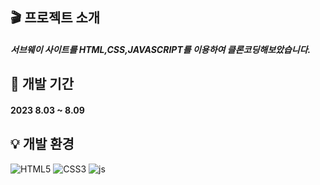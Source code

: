 ## 🎬 프로젝트 소개
##### 서브웨이 사이트를 HTML,CSS,JAVASCRIPT를 이용하여 클론코딩해보았습니다.

## 📅 개발 기간
#### 2023 8.03 ~ 8.09

## 💡 개발 환경

![HTML5](https://img.shields.io/badge/html5-%23E34F26.svg?style=for-the-badge&logo=html5&logoColor=white)
![CSS3](https://img.shields.io/badge/css3-%231572B6.svg?style=for-the-badge&logo=css3&logoColor=white)
![js](https://img.shields.io/badge/JavaScript-F7DF1E?style=for-the-badge&logo=JavaScript&logoColor=white)
